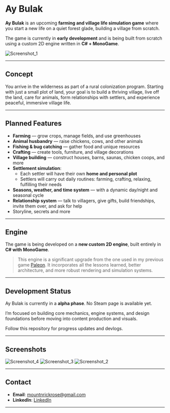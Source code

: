 # Ay Bulak

**Ay Bulak** is an upcoming **farming and village life simulation game** where you start a new life on a quiet forest glade, building a village from scratch.

The game is currently in **early development** and is being built from scratch using a custom 2D engine written in **C# + MonoGame**.

![Screenshot_1](https://github.com/user-attachments/assets/1b954333-793f-422e-93d2-97863b66fe39)

---

## Concept

You arrive in the wilderness as part of a rural colonization program. Starting with just a small plot of land, your goal is to build a thriving village, live off the land, care for animals, form relationships with settlers, and experience peaceful, immersive village life.

---

## Planned Features

- **Farming** — grow crops, manage fields, and use greenhouses
- **Animal husbandry** — raise chickens, cows, and other animals
- **Fishing & bug catching** — gather food and unique resources
- **Crafting** — create tools, furniture, and village decorations
- **Village building** — construct houses, barns, saunas, chicken coops, and more
- **Settlement simulation**:
  - Each settler will have their own **home and personal plot**
  - Settlers will carry out daily routines: farming, crafting, relaxing, fulfilling their needs
- **Seasons, weather, and time system** — with a dynamic day/night and seasonal cycle
- **Relationship system** — talk to villagers, give gifts, build friendships, invite them over, and ask for help
- Storyline, secrets and more

---

## Engine

The game is being developed on a **new custom 2D engine**, built entirely in **C# with MonoGame**.

> This engine is a significant upgrade from the one used in my previous game [Paleon](https://store.steampowered.com/app/1554220/Paleon/). It incorporates all the lessons learned, better architecture, and more robust rendering and simulation systems.

---

## Development Status

Ay Bulak is currently in a **alpha phase**. No Steam page is available yet.

I’m focused on building core mechanics, engine systems, and design foundations before moving into content production and visuals.

Follow this repository for progress updates and devlogs.

---

## Screenshots

![Screenshot_4](https://github.com/user-attachments/assets/cab6845a-2e9f-4e42-ad49-ccb30bc3c11a)
![Screenshot_3](https://github.com/user-attachments/assets/0d7cfb62-3d1f-40e4-9d4a-3a69f0265549)
![Screenshot_2](https://github.com/user-attachments/assets/54f4da1b-84db-4d28-ba7d-9d313b1809dc)

---

## Contact

- **Email**: [mountnrickrose@gmail.com](mountnrickrose@example.com)
- **LinkedIn**: [LinkedIn](https://www.linkedin.com/in/rinat-latyfullin-47396318a/)

---

